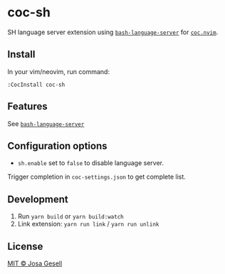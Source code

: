 # coc-sh

SH language server extension using [`bash-language-server`](https://github.com/mads-hartmann/bash-language-server)
for [`coc.nvim`](https://github.com/neoclide/coc.nvim).

## Install

In your vim/neovim, run command:

    :CocInstall coc-sh

## Features

See [`bash-language-server`](https://github.com/mads-hartmann/bash-language-server)

## Configuration options

- `sh.enable` set to `false` to disable language server.

Trigger completion in `coc-settings.json` to get complete list.

## Development

1. Run `yarn build` or `yarn build:watch`
2. Link extension: `yarn run link` / `yarn run unlink`

## License

[MIT © Josa Gesell](LICENSE)
